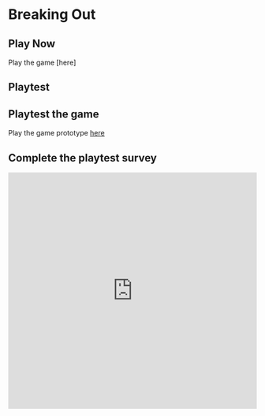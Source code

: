 # Breaking Out


## Play Now
Play the game [here]
## Playtest

## Playtest the game

Play the game prototype [here](https://pp21dc.github.io/IASC1P04/playtest/TwineGamePrototype(1).html)

## Complete the playtest survey
<iframe width="640px" height= "480px" src= "https://forms.office.com/Pages/ResponsePage.aspx?id=FRGudvwe8kqlNuKyRDrxoCfAuPQcGv5AksDos9tE9zRUNUUxNjBJRTJIOEI2TEFaN0tCSUpXQkI2NS4u&embed=true" frameborder= "0" marginwidth= "0" marginheight= "0" style= "border: none; max-width:100%; max-height:100vh" allowfullscreen webkitallowfullscreen mozallowfullscreen msallowfullscreen> </iframe>
